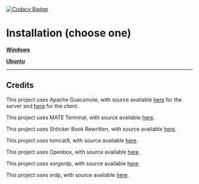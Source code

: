 [![Codacy Badge](https://api.codacy.com/project/badge/Grade/179cb6d6d0c64a19a69ab957eec8a565)](https://app.codacy.com/app/hadesnotatsujin/ttr-web?utm_source=github.com&utm_medium=referral&utm_content=powwu/ttr-web&utm_campaign=Badge_Grade_Dashboard)

# Installation (choose one)
 **[Windows](https://github.com/powwu/ttr-web/wiki/Installation-(Windows))**

 **[Ubuntu](https://github.com/powwu/ttr-web/wiki/Installation-(Ubuntu))**

****

## Credits

This project uses Apache Guacamole, with source available [here](https://github.com/apache/guacamole-server) for the server and [here](https://github.com/apache/guacamole-client) for the client.

This project uses MATE Terminal, with source available [here](https://github.com/mate-desktop/mate-terminal).

This project uses Shticker Book Rewritten, with source available [here](https://github.com/madsciencecoder/Shticker-Book-Rewritten).

This project uses tomcat8, with source available [here](https://github.com/apache/tomcat).

This project uses Openbox, with source available [here](http://openbox.org/develop-git.php).

This project uses xorgxrdp, with source available [here](https://github.com/neutrinolabs/xorgxrdp).

This project uses xrdp, with source available [here](https://github.com/neutrinolabs/xrdp).
